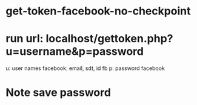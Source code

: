 # get-token-facebook-no-checkpoint
# run url: localhost/gettoken.php?u=username&p=password
u: user names facebook: email, sdt, id fb
p: password facebook
# Note save password
